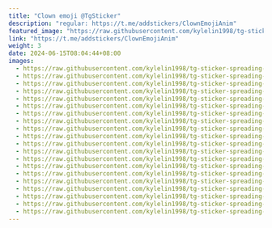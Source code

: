 ```yaml
---
title: "Clown emoji @TgSticker"
description: "regular: https://t.me/addstickers/ClownEmojiAnim"
featured_image: "https://raw.githubusercontent.com/kylelin1998/tg-sticker-spreading-worldwide-images/main/img/8574f49f-fa28-4b20-a16c-054cc27eb0ab.jpg"
link: "https://t.me/addstickers/ClownEmojiAnim"
weight: 3
date: 2024-06-15T08:04:44+08:00
images:
  - https://raw.githubusercontent.com/kylelin1998/tg-sticker-spreading-worldwide-images/main/img/8574f49f-fa28-4b20-a16c-054cc27eb0ab.jpg
  - https://raw.githubusercontent.com/kylelin1998/tg-sticker-spreading-worldwide-images/main/img/246283fa-dfe2-40d8-96c3-c7e4c972d350.jpg
  - https://raw.githubusercontent.com/kylelin1998/tg-sticker-spreading-worldwide-images/main/img/20176389-f1fa-4cba-a8f2-6403bca71596.jpg
  - https://raw.githubusercontent.com/kylelin1998/tg-sticker-spreading-worldwide-images/main/img/a0576acb-0b9b-456b-acd3-f0da44854c14.jpg
  - https://raw.githubusercontent.com/kylelin1998/tg-sticker-spreading-worldwide-images/main/img/34ea3723-6284-4644-9a05-941281e36576.jpg
  - https://raw.githubusercontent.com/kylelin1998/tg-sticker-spreading-worldwide-images/main/img/b7d39796-c840-4574-90a2-3816cd68895d.jpg
  - https://raw.githubusercontent.com/kylelin1998/tg-sticker-spreading-worldwide-images/main/img/cfdc1d66-ebd5-4639-84b4-d759cf97fbc5.jpg
  - https://raw.githubusercontent.com/kylelin1998/tg-sticker-spreading-worldwide-images/main/img/e57757e8-63d7-440b-8d2b-3ee3c87ec60b.jpg
  - https://raw.githubusercontent.com/kylelin1998/tg-sticker-spreading-worldwide-images/main/img/a438f23e-ffbf-419d-80ef-d39d48bc0522.jpg
  - https://raw.githubusercontent.com/kylelin1998/tg-sticker-spreading-worldwide-images/main/img/fa44e854-5ec1-4f73-b85d-2c4a1c0407fa.jpg
  - https://raw.githubusercontent.com/kylelin1998/tg-sticker-spreading-worldwide-images/main/img/0252ba34-e331-449b-bf59-1fa107acbf24.jpg
  - https://raw.githubusercontent.com/kylelin1998/tg-sticker-spreading-worldwide-images/main/img/5db7acb5-78c6-416f-ae5d-4f5c5a0f996c.jpg
  - https://raw.githubusercontent.com/kylelin1998/tg-sticker-spreading-worldwide-images/main/img/3840b8a0-e732-4cca-8c9a-19cfcd244018.jpg
  - https://raw.githubusercontent.com/kylelin1998/tg-sticker-spreading-worldwide-images/main/img/a0800316-e665-4626-bbbd-54d84d64d151.jpg
  - https://raw.githubusercontent.com/kylelin1998/tg-sticker-spreading-worldwide-images/main/img/738581f1-ef46-49b6-ab18-c7585b5ff639.jpg
  - https://raw.githubusercontent.com/kylelin1998/tg-sticker-spreading-worldwide-images/main/img/80d6e59e-b54b-4e8c-9ad4-b930877f22fd.jpg
  - https://raw.githubusercontent.com/kylelin1998/tg-sticker-spreading-worldwide-images/main/img/a30729c2-90a8-47b1-bfa2-df48db306663.jpg
  - https://raw.githubusercontent.com/kylelin1998/tg-sticker-spreading-worldwide-images/main/img/9b3d40d2-6cb1-4662-915b-63b299453a6c.jpg
  - https://raw.githubusercontent.com/kylelin1998/tg-sticker-spreading-worldwide-images/main/img/5a772606-132e-4fa6-a9b1-aa8baa81b0f7.jpg
  - https://raw.githubusercontent.com/kylelin1998/tg-sticker-spreading-worldwide-images/main/img/670289d6-77f5-4806-9e22-74fb9ead49b3.jpg
---
```

